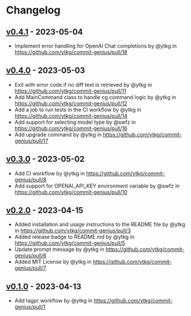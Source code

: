 # Changelog

## [v0.4.1](https://github.com/ytkg/commit-genius/compare/v0.4.0...v0.4.1) - 2023-05-04
- Implement error handling for OpenAI Chat completions by @ytkg in https://github.com/ytkg/commit-genius/pull/18

## [v0.4.0](https://github.com/ytkg/commit-genius/compare/v0.3.0...v0.4.0) - 2023-05-03
- Exit with error code if no diff text is retrieved by @ytkg in https://github.com/ytkg/commit-genius/pull/11
- Add MainCommand class to handle cg command logic by @ytkg in https://github.com/ytkg/commit-genius/pull/12
- Add a job to run tests in the CI workflow by @ytkg in https://github.com/ytkg/commit-genius/pull/14
- Add support for selecting model type by @swfz in https://github.com/ytkg/commit-genius/pull/16
- Add upgrade command by @ytkg in https://github.com/ytkg/commit-genius/pull/17

## [v0.3.0](https://github.com/ytkg/commit-genius/compare/v0.2.0...v0.3.0) - 2023-05-02
- Add CI workflow by @ytkg in https://github.com/ytkg/commit-genius/pull/8
- Add support for OPENAI_API_KEY environment variable by @swfz in https://github.com/ytkg/commit-genius/pull/10

## [v0.2.0](https://github.com/ytkg/commit-genius/compare/v0.1.0...v0.2.0) - 2023-04-15
- Added installation and usage instructions to the README file by @ytkg in https://github.com/ytkg/commit-genius/pull/3
- Added release badge to README.md by @ytkg in https://github.com/ytkg/commit-genius/pull/5
- Update prompt message by @ytkg in https://github.com/ytkg/commit-genius/pull/6
- Added MIT License by @ytkg in https://github.com/ytkg/commit-genius/pull/7

## [v0.1.0](https://github.com/ytkg/commit-genius/commits/v0.1.0) - 2023-04-13
- Add tagpr workflow by @ytkg in https://github.com/ytkg/commit-genius/pull/1
